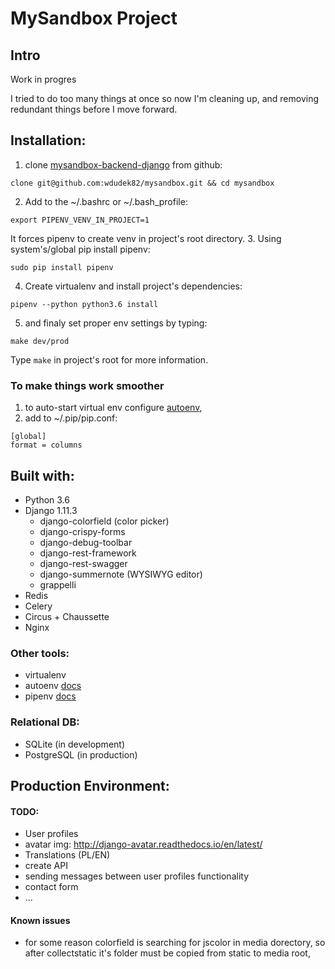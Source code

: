 # MySandbox Project

## Intro
Work in progres<br>

I tried to do too many things at once so now I'm cleaning up, and removing redundant things
before I move forward.

## Installation:
1. clone 
[mysandbox-backend-django](https://github.com/wdudek82/mysandbox)
from github: 
```
clone git@github.com:wdudek82/mysandbox.git && cd mysandbox
```
2. Add to the ~/.bashrc or ~/.bash_profile:
```
export PIPENV_VENV_IN_PROJECT=1
```
It forces pipenv to create venv in project's root directory.
3. Using system's/global pip install pipenv: 
```
sudo pip install pipenv
```  
4. Create virtualenv and install project's dependencies:
```
pipenv --python python3.6 install
```
5. and finaly set proper env settings by typing: 
```
make dev/prod
```
Type ```make``` in project's root for more information.

### To make things work smoother
1. to auto-start virtual env configure [autoenv](https://github.com/kennethreitz/autoenv),
2. add to ~/.pip/pip.conf:<br>
```
[global]
format = columns
```

## Built with:
- Python 3.6
- Django 1.11.3
    - django-colorfield (color picker)
    - django-crispy-forms
    - django-debug-toolbar
    - django-rest-framework
    - django-rest-swagger
    - django-summernote (WYSIWYG editor)
    - grappelli
- Redis
- Celery
- Circus + Chaussette
- Nginx

### Other tools:
- virtualenv
- autoenv [docs](https://github.com/kennethreitz/autoenv)
- pipenv [docs](https://github.com/kennethreitz/pipenv)

### Relational DB:
- SQLite (in development)
- PostgreSQL (in production)

## Production Environment:


#### TODO:
- User profiles
- avatar img: http://django-avatar.readthedocs.io/en/latest/
- Translations (PL/EN)
- create API
- sending messages between user profiles functionality
- contact form
- ...

#### Known issues
- for some reason colorfield is searching for jscolor in media dorectory, so after collectstatic it's folder must be copied
 from static to media root,
